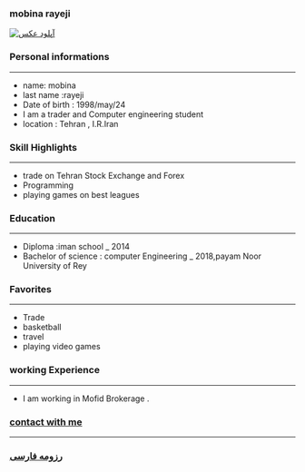 
### mobina rayeji
<a href="http://uupload.ir/view/rnde_mohammad.jpg" target="_blank"><img src="https://uupload.ir/files/m2hb_showstdpic.jpg" border="0" alt="آپلود عکس" /></a>

### Personal informations

---
+ name: mobina
+ last name :rayeji
+ Date of birth : 1998/may/24
+ I am a trader and Computer engineering student
+ location : Tehran , I.R.Iran


### Skill Highlights

---
+ trade on Tehran Stock Exchange and Forex
+ Programming
+ playing games on best leagues

### Education

---
+ Diploma :iman school
_ 2014
+ Bachelor of science : computer Engineering
_ 2018,payam Noor University of Rey 

### Favorites

---
+ Trade
+ basketball
+ travel 
+ playing video games

### working Experience

---
+ I am working in Mofid Brokerage .

### [contact with me](https://web.telegram.org/#/im?p=@M7M_K)


--- 
### [رزومه فارسی](resume-fa.md)
